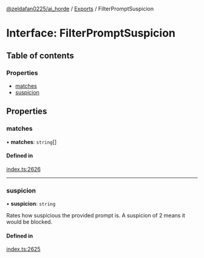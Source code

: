 [@zeldafan0225/ai_horde](../README.md) / [Exports](../modules.md) / FilterPromptSuspicion

# Interface: FilterPromptSuspicion

## Table of contents

### Properties

- [matches](FilterPromptSuspicion.md#matches)
- [suspicion](FilterPromptSuspicion.md#suspicion)

## Properties

### matches

• **matches**: `string`[]

#### Defined in

[index.ts:2626](https://github.com/ZeldaFan0225/ai_horde/blob/99a73d4/index.ts#L2626)

___

### suspicion

• **suspicion**: `string`

Rates how suspicious the provided prompt is. A suspicion of 2 means it would be blocked.

#### Defined in

[index.ts:2625](https://github.com/ZeldaFan0225/ai_horde/blob/99a73d4/index.ts#L2625)
